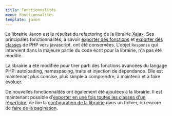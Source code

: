 ```yaml
---
title: Fonctionnalités
menu: Fonctionnalités
template: jaxon
---
```


La librairie Jaxon est le résultat du refactoring de la librairie [Xajax](http://www.xajax-project.org?target=_blank).
Ses principales fonctionnalités, à savoir [exporter des fonctions](../../docs/v3x/registrations/functions) et [exporter des classes](../../docs/v3x/registrations/classes) de PHP vers javascript, ont été conservées.
L'objet `Response` qui intervient dans la majeure partie du code écrit pour la librairie, n'a pas été modifié.

La librairie a été modifiée pour tirer parti des fonctions avancées du langage PHP: autoloading, namespacing, traits et injection de dépendance.
Elle est maintenant plus concise, plus simple à comprendre, à maintenir et à faire évoluer.

De nouvelles fonctionnalités ont également été ajoutées à la librairie.
Il est maintenant possible d'[exporter en une fois toutes les classes d'un répertoire](../../../docs/v3x/registrations/directories), de lire la [configuration de la librairie](../../../docs/v3x/about/configuration) dans un fichier, ou encore de [faire de la pagination](../../../docs/v3x/requests/pagination).

